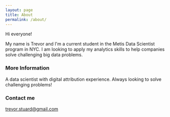 ```yaml
---
layout: page
title: About
permalink: /about/
---
```


Hi everyone!

My name is Trevor and I'm a current student in the Metis Data Scientist program in NYC.  I am looking to apply my analytics skills to help companies solve challenging big data problems.
### More Information

A data scientist with digital attribution experience.  Always looking to solve challenging problems!

### Contact me

[trevor.stuard@gmail.com](mailto:trevor.stuard@gmail.com)